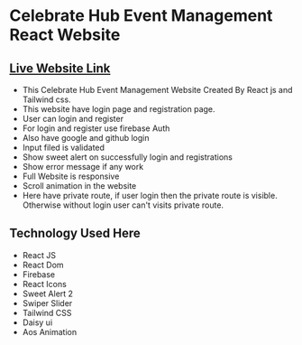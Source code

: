 # Celebrate Hub Event Management React Website

## [ Live Website Link](https://assignment-9-d5747.web.app)

- This Celebrate Hub Event Management Website Created By React js and Tailwind css.
- This website have login page and registration page.
- User can login and register
- For login and register use firebase Auth
- Also have google and github login
- Input filed is validated
- Show sweet alert on successfully login and registrations
- Show error message if any work
- Full Website is responsive
- Scroll animation in the website
- Here have private route, if user login then the private route is visible. Otherwise without login user can't visits private route.

## Technology Used Here

- React JS
- React Dom
- Firebase
- React Icons
- Sweet Alert 2
- Swiper Slider
- Tailwind CSS
- Daisy ui
- Aos Animation
